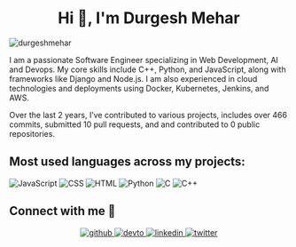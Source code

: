 <h1 align="center">Hi 👋, I'm Durgesh Mehar</h1>
<p align="left"> <img src="https://komarev.com/ghpvc/?username=durgeshmehar&label=Profile%20views&color=0e75b6&style=flat" alt="durgeshmehar" /> </p>

I am a passionate Software Engineer specializing in Web Development, AI and Devops. My core skills include C++, Python, and JavaScript, along with frameworks like Django and Node.js. I am also experienced in cloud technologies and deployments using Docker, Kubernetes, Jenkins, and AWS.

Over the last 2 years, I’ve contributed to various projects, includes over 466 commits, submitted 10 pull requests, and and contributed to 0 public repositories.


## Most used languages across my projects:

![JavaScript](https://img.shields.io/static/v1?style=flat-square&label=%E2%A0%80&color=555&labelColor=%23f1e05a&message=JavaScript%EF%B8%B154.4%25)
![CSS](https://img.shields.io/static/v1?style=flat-square&label=%E2%A0%80&color=555&labelColor=%23563d7c&message=CSS%EF%B8%B119.3%25)
![HTML](https://img.shields.io/static/v1?style=flat-square&label=%E2%A0%80&color=555&labelColor=%23e34c26&message=HTML%EF%B8%B112.2%25)
![Python](https://img.shields.io/static/v1?style=flat-square&label=%E2%A0%80&color=555&labelColor=%233572A5&message=Python%EF%B8%B15.3%25)
![C](https://img.shields.io/static/v1?style=flat-square&label=%E2%A0%80&color=555&labelColor=%23555555&message=C%EF%B8%B14.5%25)
![C++](https://img.shields.io/static/v1?style=flat-square&label=%E2%A0%80&color=555&labelColor=%23f34b7d&message=C%2B%2B%EF%B8%B14%25)


## Connect with me 📩

<div align="center">
<a href="https://github.com/durgeshmehar?tab=repositories" target="_blank">
<img src=https://img.shields.io/badge/github-%2324292e.svg?&style=for-the-badge&logo=github&logoColor=white alt=github style="margin-bottom: 5px;" />
</a>
<a href="http://durgeshmehar.vercel.app/" target="_blank">
<img src=https://img.shields.io/badge/Portfolio-8A2BE2?&style=for-the-badge&logo=medium&logoColor=white alt=devto style="margin-bottom: 5px;" />
</a>
<a href="https://www.linkedin.com/in/durgeshmehar/" target="_blank">
<img src=https://img.shields.io/badge/linkedin-%231E77B5.svg?&style=for-the-badge&logo=linkedin&logoColor=white alt=linkedin style="margin-bottom: 5px;" />
</a>
<a href="https://x.com/Durgeshmehar77" target="_blank">
<img src=https://img.shields.io/badge/twitter-%2300acee.svg?&style=for-the-badge&logo=twitter&logoColor=white alt=twitter style="margin-bottom: 5px;" />
</a>


</div>
